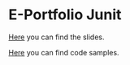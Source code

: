 # E-Portfolio Junit

[Here](https://github.com/Krissi005/ePortfolioJunit/blob/master/JUnit.pdf) you can find the slides.

[Here](https://github.com/Krissi005/ePortfolioJunit/tree/master/src/main/java) you can find code samples.
